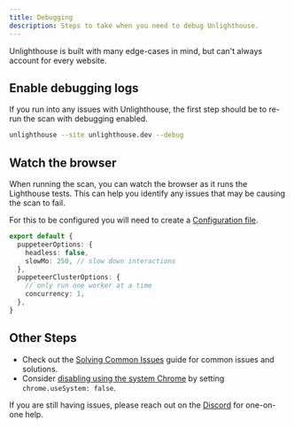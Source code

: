```yaml
---
title: Debugging
description: Steps to take when you need to debug Unlighthouse.
---
```



Unlighthouse is built with many edge-cases in mind, but can't always account for every website. 

## Enable debugging logs

If you run into any issues with Unlighthouse, the first step should be to re-run the scan with debugging enabled.

```bash
unlighthouse --site unlighthouse.dev --debug
```

## Watch the browser

When running the scan, you can watch the browser as it runs the Lighthouse tests. This can help you identify any issues that may be causing the scan to fail.

For this to be configured you will need to create a [Configuration file](/guide/guides/config#configuration-file).

```ts [unlighthouse.config.ts]
export default {
  puppeteerOptions: {
    headless: false,
    slowMo: 250, // slow down interactions
  },
  puppeteerClusterOptions: {
    // only run one worker at a time
    concurrency: 1,
  },
}
```

## Other Steps

- Check out the [Solving Common Issues](/guide/guides/common-issues) guide for common issues and solutions.
- Consider [disabling using the system Chrome](/guide/guides/chrome-dependency) by setting `chrome.useSystem: false`.

If you are still having issues, please reach out on the [Discord](https://discord.gg/275MBUBvgP) for one-on-one help.
